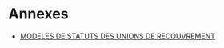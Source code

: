 # Annexes

- [MODELES DE STATUTS DES UNIONS DE RECOUVREMENT](modeles-de-statuts-des-unions-de-recouvrement)
